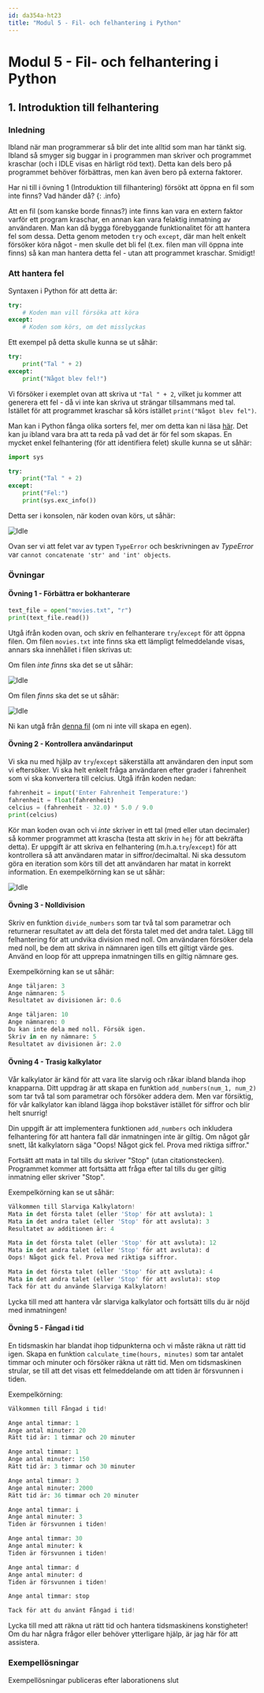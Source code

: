 ```yaml
---
id: da354a-ht23
title: "Modul 5 - Fil- och felhantering i Python"
---
```


# Modul 5 - Fil- och felhantering i Python

## 1. Introduktion till felhantering

### Inledning

Ibland när man programmerar så blir det inte alltid som man har tänkt sig. Ibland så smyger sig buggar in i programmen man skriver och programmet kraschar (och i IDLE visas en härligt röd text). Detta kan dels bero på programmet behöver förbättras, men kan även bero på externa faktorer.

Har ni till i övning 1 (Introduktion till filhantering) försökt att öppna en fil som inte finns? Vad händer då?
{: .info}

Att en fil (som kanske borde finnas?) inte finns kan vara en extern faktor varför ett program kraschar, en annan kan vara felaktig inmatning av användaren. Man kan då bygga förebyggande funktionalitet för att hantera fel som dessa. Detta genom metoden `try` och `except`, där man helt enkelt försöker köra något - men skulle det bli fel (t.ex. filen man vill öppna inte finns) så kan man hantera detta fel - utan att programmet kraschar. Smidigt!

### Att hantera fel

Syntaxen i Python för att detta är:

```python
try:
    # Koden man vill försöka att köra
except:
    # Koden som körs, om det misslyckas
```

Ett exempel på detta skulle kunna se ut såhär:

```python
try:
    print("Tal " + 2)
except:
    print("Något blev fel!")
```

Vi försöker i exemplet ovan att skriva ut `"Tal " + 2`, vilket ju kommer att generera ett fel - då vi inte kan skriva ut strängar tillsammans med tal. Istället för att programmet kraschar så körs istället `print("Något blev fel")`.

Man kan i Python fånga olika sorters fel, mer om detta kan ni läsa [här](https://docs.python.org/3/tutorial/errors.html). Det kan ju ibland vara bra att ta reda på vad det är för fel som skapas. En mycket enkel felhantering (för att identifiera felet) skulle kunna se ut såhär:

```python
import sys

try:
    print("Tal " + 2)
except:
    print("Fel:")
    print(sys.exc_info())
```

Detta ser i konsolen, när koden ovan körs, ut såhär:

![Idle](../images/idle6.png)

Ovan ser vi att felet var av typen `TypeError` och beskrivningen av *TypeError* var `cannot concatenate 'str' and 'int' objects`.

### Övningar

#### Övning 1 - Förbättra er bokhanterare

```python
text_file = open("movies.txt", "r")
print(text_file.read())
```

Utgå ifrån koden ovan, och skriv en felhanterare `try`/`except` för att öppna filen. Om filen `movies.txt` inte finns ska ett lämpligt felmeddelande visas, annars ska innehållet i filen skrivas ut:

Om filen *inte finns* ska det se ut såhär:

![Idle](../images/idle7.png)

Om filen *finns* ska det se ut såhär:

![Idle](../images/idle8.png)

Ni kan utgå från [denna fil](../files/movies.txt) (om ni inte vill skapa en egen).

#### Övning 2 - Kontrollera användarinput

Vi ska nu med hjälp av `try`/`except` säkerställa att användaren den input som vi eftersöker. Vi ska helt enkelt fråga användaren efter grader i fahrenheit som vi ska konvertera till celcius. Utgå ifrån koden nedan:

```python
fahrenheit = input('Enter Fahrenheit Temperature:')
fahrenheit = float(fahrenheit)
celcius = (fahrenheit - 32.0) * 5.0 / 9.0
print(celcius)
```

Kör man koden ovan och vi *inte* skriver in ett tal (med eller utan decimaler) så kommer programmet att krascha (testa att skriv in `hej` för att bekräfta detta). Er uppgift är att skriva en felhantering (m.h.a.`try`/`except`) för att kontrollera så att användaren matar in siffror/decimaltal. Ni ska dessutom göra en iteration som körs till det att användaren har matat in korrekt information. En exempelkörning kan se ut såhär:

![Idle](../images/idle9.png)

#### Övning 3 - Nolldivision

Skriv en funktion `divide_numbers` som tar två tal som parametrar och returnerar resultatet av att dela det första talet med det andra talet. Lägg till felhantering för att undvika division med noll. Om användaren försöker dela med noll, be dem att skriva in nämnaren igen tills ett giltigt värde ges. Använd en loop för att upprepa inmatningen tills en giltig nämnare ges.

Exempelkörning kan se ut såhär:
```python
Ange täljaren: 3
Ange nämnaren: 5
Resultatet av divisionen är: 0.6

Ange täljaren: 10
Ange nämnaren: 0
Du kan inte dela med noll. Försök igen.
Skriv in en ny nämnare: 5
Resultatet av divisionen är: 2.0
```

#### Övning 4 - Trasig kalkylator

Vår kalkylator är känd för att vara lite slarvig och råkar ibland blanda ihop knapparna. Ditt uppdrag är att skapa en funktion `add_numbers(num_1, num_2)` som tar två tal som parametrar och försöker addera dem. Men var försiktig, för vår kalkylator kan ibland lägga ihop bokstäver istället för siffror och blir helt snurrig!

Din uppgift är att implementera funktionen `add_numbers` och inkludera felhantering för att hantera fall där inmatningen inte är giltig. Om något går snett, låt kalkylatorn säga "Oops! Något gick fel. Prova med riktiga siffror."

Fortsätt att mata in tal tills du skriver "Stop" (utan citationstecken). Programmet kommer att fortsätta att fråga efter tal tills du ger giltig inmatning eller skriver "Stop".

Exempelkörning kan se ut såhär:
```python
Välkommen till Slarviga Kalkylatorn!
Mata in det första talet (eller 'Stop' för att avsluta): 1
Mata in det andra talet (eller 'Stop' för att avsluta): 3
Resultatet av additionen är: 4

Mata in det första talet (eller 'Stop' för att avsluta): 12
Mata in det andra talet (eller 'Stop' för att avsluta): d
Oops! Något gick fel. Prova med riktiga siffror.

Mata in det första talet (eller 'Stop' för att avsluta): 4
Mata in det andra talet (eller 'Stop' för att avsluta): stop
Tack för att du använde Slarviga Kalkylatorn!
```

Lycka till med att hantera vår slarviga kalkylator och fortsätt tills du är nöjd med inmatningen!

#### Övning 5 - Fångad i tid

En tidsmaskin har blandat ihop tidpunkterna och vi måste räkna ut rätt tid igen. Skapa en funktion `calculate_time(hours, minutes)` som tar antalet timmar och minuter och försöker räkna ut rätt tid. Men om tidsmaskinen strular, se till att det visas ett felmeddelande om att tiden är försvunnen i tiden.

Exempelkörning:
```python
Välkommen till Fångad i tid!

Ange antal timmar: 1
Ange antal minuter: 20
Rätt tid är: 1 timmar och 20 minuter

Ange antal timmar: 1
Ange antal minuter: 150
Rätt tid är: 3 timmar och 30 minuter

Ange antal timmar: 3
Ange antal minuter: 2000
Rätt tid är: 36 timmar och 20 minuter

Ange antal timmar: i
Ange antal minuter: 3
Tiden är försvunnen i tiden!

Ange antal timmar: 30
Ange antal minuter: k
Tiden är försvunnen i tiden!

Ange antal timmar: d
Ange antal minuter: d
Tiden är försvunnen i tiden!

Ange antal timmar: stop

Tack för att du använt Fångad i tid!
```

Lycka till med att räkna ut rätt tid och hantera tidsmaskinens konstigheter! Om du har några frågor eller behöver ytterligare hjälp, är jag här för att assistera.

### Exempellösningar

Exempellösningar publiceras efter laborationens slut

<!--
- [Övning 1 - Förbättra er bokhanterare](../ex-solutions/Ö2.1.py)
- [Övning 2 - Kontrollera användarinput](../ex-solutions/Ö2.2.py)
- [Övning 3 - Nolldivision](../ex-solutions/Ö2.3.py)
- [Övning 4 - Trasig kalkylator](../ex-solutions/Ö2.4.py)
- [Övning 4 - Fångad i tiden](../ex-solutions/Ö2.5.py)
-->